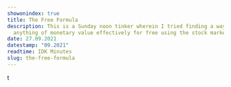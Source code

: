 ```yaml
---
showonindex: true
title: The Free Formula
description: This is a Sunday noon tinker wherein I tried finding a way to get
  anything of monetary value effectively for free using the stock market.
date: 27.09.2021
datestamp: "09.2021"
readtime: IDK Minutes
slug: the-free-formula
---
```

t